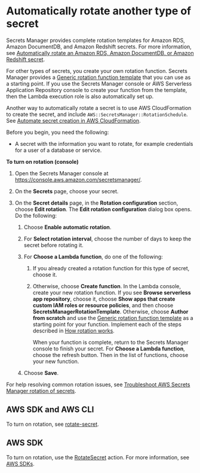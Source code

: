 # Automatically rotate another type of secret<a name="rotate-secrets_turn-on-for-other"></a>

Secrets Manager provides complete rotation templates for Amazon RDS, Amazon DocumentDB, and Amazon Redshift secrets\. For more information, see [Automatically rotate an Amazon RDS, Amazon DocumentDB, or Amazon Redshift secret](rotate-secrets_turn-on-for-db.md)\.

For other types of secrets, you create your own rotation function\. Secrets Manager provides a [Generic rotation function template](reference_available-rotation-templates.md#sar-template-generic) that you can use as a starting point\. If you use the Secrets Manager console or AWS Serverless Application Repository console to create your function from the template, then the Lambda execution role is also automatically set up\. 

Another way to automatically rotate a secret is to use AWS CloudFormation to create the secret, and include `AWS::SecretsManager::RotationSchedule`\. See [Automate secret creation in AWS CloudFormation](https://docs.aws.amazon.com/secretsmanager/latest/userguide/integrating_cloudformation.html)\.

 

Before you begin, you need the following:
+ A secret with the information you want to rotate, for example credentials for a user of a database or service\.

**To turn on rotation \(console\)**

1. Open the Secrets Manager console at [https://console\.aws\.amazon\.com/secretsmanager/](https://console.aws.amazon.com/secretsmanager/)\.

1. On the **Secrets** page, choose your secret\.

1. On the **Secret details** page, in the **Rotation configuration** section, choose **Edit rotation**\. The **Edit rotation configuration** dialog box opens\. Do the following:

   1. Choose **Enable automatic rotation**\.

   1. For **Select rotation interval**, choose the number of days to keep the secret before rotating it\.

   1. For **Choose a Lambda function**, do one of the following:

      1. If you already created a rotation function for this type of secret, choose it\.

      1. Otherwise, choose **Create function**\. In the Lambda console, create your new rotation function\. If you see **Browse serverless app repository**, choose it, choose **Show apps that create custom IAM roles or resource policies**, and then choose **SecretsManagerRotationTemplate**\. Otherwise, choose **Author from scratch** and use the [Generic rotation function template](reference_available-rotation-templates.md#sar-template-generic) as a starting point for your function\. Implement each of the steps described in [How rotation works](rotate-secrets_how.md)\.

         When your function is complete, return to the Secrets Manager console to finish your secret\. For **Choose a Lambda function**, choose the refresh button\. Then in the list of functions, choose your new function\.

   1. Choose **Save**\.

For help resolving common rotation issues, see [Troubleshoot AWS Secrets Manager rotation of secrets](troubleshoot_rotation.md)\.

## AWS SDK and AWS CLI<a name="rotating-secrets-other_cli"></a>

To turn on rotation, see [rotate\-secret](https://docs.aws.amazon.com/cli/latest/reference/secretsmanager/rotate-secret.html)\.

## AWS SDK<a name="rotating-secrets-other_sdk"></a>

To turn on rotation, use the [RotateSecret](https://docs.aws.amazon.com/secretsmanager/latest/apireference/API_RotateSecret.html) action\. For more information, see [AWS SDKs](asm_access.md#asm-sdks)\.